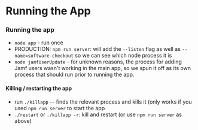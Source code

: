 # Running the App

### Running the app

* `node app` - run once
* PRODUCTION: `npm run server`: will add the `--listen` flag as well as `--name=software-checkout` so we can see which node process it is
* `node jamfUserUpdate` - for unknown reasons, the process for adding Jamf users wasn't working in the main app, so we spun it off as its own process that should run prior to running the app.

#### Killing / restarting the app

* run `./killapp` -- finds the relevant process and kills it (only works if you used `npm run server` to start the app
* `./restart` or `./killapp -r`: kill and restart (or use `npm run server` as above)
